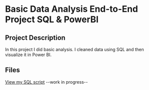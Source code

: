 # Basic Data Analysis End-to-End Project SQL & PowerBI
## Project Description
In this project I did basic analysis. I cleaned data using SQL and then visualize it in Power BI.

## Files
[View my SQL script](SQL/SQL_Query.sql)
--work in progress--
